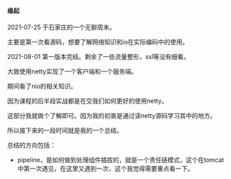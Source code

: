 #### 缘起

2021-07-25 于石家庄的一个无聊周末。

主要是第一次看源码，想要了解网络知识和io在实际编码中的使用。



2021-08-01 第一版本完结。剩余了一些流量整形，ssl等没有细看。

大致使用netty实现了一个客户端和一个服务端。

期间看了nio的相关知识。

因为课程的后半段实战都是在交我们如何更好的使用netty。

这部分我就做个了解即可。因为我的初衷是通过读netty源码学习其中的地方。

所以接下来的一段时间就是我的一个总结。

总结的方向包括：

- pipeline，是如何做到处理组件插拔的，就是一个责任链模式，这个在tomcat中第一次遇见，在这里又遇到一次，这个我觉得需要重点看一下。

